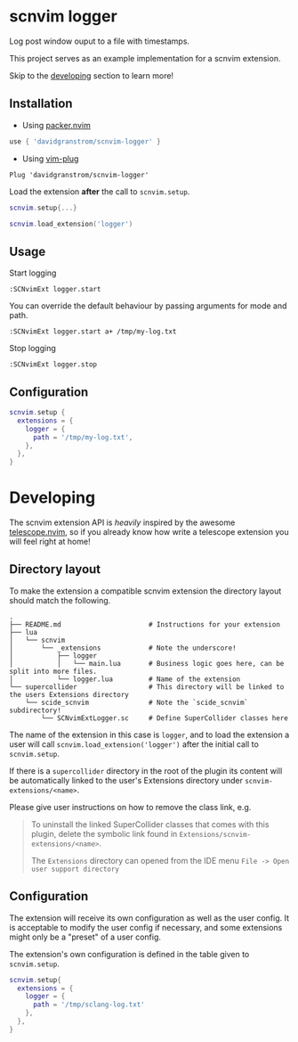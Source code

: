 # scnvim logger

Log post window ouput to a file with timestamps.

This project serves as an example implementation for a scnvim extension.

Skip to the [developing](#developing) section to learn more!

## Installation

* Using [packer.nvim](https://github.com/wbthomason/packer.nvim)

```lua
use { 'davidgranstrom/scnvim-logger' }
```

* Using [vim-plug](https://github.com/junegunn/vim-plug)

```vim
Plug 'davidgranstrom/scnvim-logger'
```

Load the extension **after** the call to `scnvim.setup`.

```lua
scnvim.setup{...}

scnvim.load_extension('logger')
```

## Usage

Start logging

```vim
:SCNvimExt logger.start
```

You can override the default behaviour by passing arguments for mode and path.

```vim
:SCNvimExt logger.start a+ /tmp/my-log.txt
```

Stop logging

```
:SCNvimExt logger.stop
```

## Configuration

```lua
scnvim.setup {
  extensions = {
    logger = {
      path = '/tmp/my-log.txt',
    },
  },
}
```


# Developing

The scnvim extension API is *heavily* inspired by the awesome
[telescope.nvim](https://github.com/nvim-telescope/telescope.nvim), so if you
already know how write a telescope extension you will feel right at home!


## Directory layout

To make the extension a compatible scnvim extension the directory layout should match the following.

```
.
├── README.md                      # Instructions for your extension
├── lua
│   └── scnvim
│       └── _extensions            # Note the underscore!
│           ├── logger
│           │   └── main.lua       # Business logic goes here, can be split into more files.
│           └── logger.lua         # Name of the extension
└── supercollider                  # This directory will be linked to the users Extensions directory
    └── scide_scnvim               # Note the `scide_scnvim` subdirectory!
        └── SCNvimExtLogger.sc     # Define SuperCollider classes here
```

The name of the extension in this case is `logger`, and to load the extension a
user will call `scnvim.load_extension('logger')` after the initial call to
`scnvim.setup`.

If there is a `supercollider` directory in the root of the plugin its content
will be automatically linked to the user's Extensions directory under
`scnvim-extensions/<name>`.

Please give user instructions on how to remove the class link, e.g.

> To uninstall the linked SuperCollider classes that comes with this plugin, delete the symbolic link found in `Extensions/scnvim-extensions/<name>`.
>
> The `Extensions` directory can opened from the IDE menu `File -> Open user support directory`

## Configuration

The extension will receive its own configuration as well as the user config. It
is acceptable to modify the user config if necessary, and some extensions might
only be a "preset" of a user config.

The extension's own configuration is defined in the table given to `scnvim.setup`.

```lua
scnvim.setup{
  extensions = {
    logger = {
      path = '/tmp/sclang-log.txt'
    },
  },
}
```
